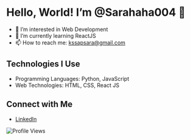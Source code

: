 
# Hello, World! I’m @Sarahaha004 👋

- 👀 I’m interested in Web Development
- 🌱 I’m currently learning ReactJS
- 📫 How to reach me: kssapsara@gmail.com

## Technologies I Use

- Programming Languages: Python, JavaScript
- Web Technologies: HTML, CSS, React JS

## Connect with Me

- [LinkedIn](https://linkedin.com/in/Apsara-s)


![Profile Views](https://komarev.com/ghpvc/?username=Sarahaha004)


<!---
Sarahaha004/Sarahaha004 is a ✨ special ✨ repository because its `README.md` (this file) appears on your GitHub profile.
You can click the Preview link to take a look at your changes.
--->
